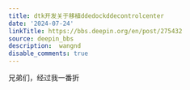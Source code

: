 ```yaml
---
title: dtk开发关于移植ddedockddecontrolcenter
date: '2024-07-24'
linkTitle: https://bbs.deepin.org/en/post/275432
source: deepin_bbs
description:  wangnd 
disable_comments: true
---
```

兄弟们，经过我一番折
